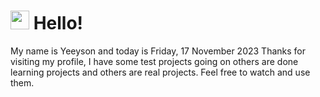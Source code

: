  <h1>
    <img src="https://emojis.slackmojis.com/emojis/images/1643510097/45343/hi.gif?1643510097" width="30"/> 
    Hello!
 </h1>
 <p>
    My name is Yeeyson and today is Friday, 17 November 2023
    Thanks for visiting my profile, I have some test projects going on others are done learning projects and others are real projects.
    Feel free to watch and use them.
 </p>
